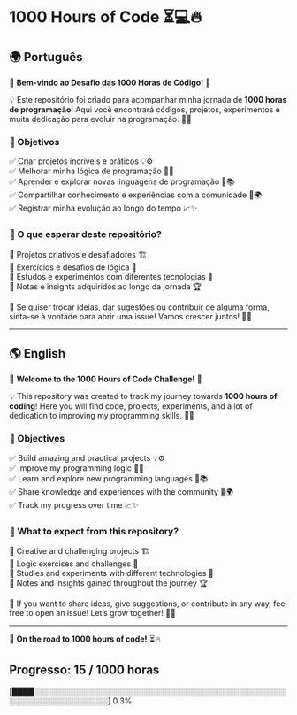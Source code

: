 # 1000 Hours of Code ⏳💻🔥

## 🌍 Português

🚀 **Bem-vindo ao Desafio das 1000 Horas de Código!** 🚀

💡 Este repositório foi criado para acompanhar minha jornada de **1000 horas de programação**! Aqui você encontrará códigos, projetos, experimentos e muita dedicação para evoluir na programação. 🎯💡

### 🎯 Objetivos
✅ Criar projetos incríveis e práticos 💡⚙️  
✅ Melhorar minha lógica de programação 🧠💡  
✅ Aprender e explorar novas linguagens de programação 🚀📚  
✅ Compartilhar conhecimento e experiências com a comunidade 🤝🌍  
✅ Registrar minha evolução ao longo do tempo 📈✨  

### 📌 O que esperar deste repositório?
🎨 Projetos criativos e desafiadores 🏗️  
🧩 Exercícios e desafios de lógica 👾  
📖 Estudos e experimentos com diferentes tecnologias 📡  
📝 Notas e insights adquiridos ao longo da jornada 🏆  

💬 Se quiser trocar ideias, dar sugestões ou contribuir de alguma forma, sinta-se à vontade para abrir uma issue! Vamos crescer juntos! 🚀✨

---

## 🌎 English

🚀 **Welcome to the 1000 Hours of Code Challenge!** 🚀

💡 This repository was created to track my journey towards **1000 hours of coding**! Here you will find code, projects, experiments, and a lot of dedication to improving my programming skills. 🎯💡

### 🎯 Objectives
✅ Build amazing and practical projects 💡⚙️  
✅ Improve my programming logic 🧠💡  
✅ Learn and explore new programming languages 🚀📚  
✅ Share knowledge and experiences with the community 🤝🌍  
✅ Track my progress over time 📈✨  

### 📌 What to expect from this repository?
🎨 Creative and challenging projects 🏗️  
🧩 Logic exercises and challenges 👾  
📖 Studies and experiments with different technologies 📡  
📝 Notes and insights gained throughout the journey 🏆  

💬 If you want to share ideas, give suggestions, or contribute in any way, feel free to open an issue! Let’s grow together! 🚀✨

---
🎯 **On the road to 1000 hours of code!** ⏳🔥

## Progresso: 15 / 1000 horas

[████░░░░░░░░░░░░░░░░░░░░░░░░░░░░░░░░░░░░░░░░░░░░░░░░░░░░░░░░░░░░░░░░] 0.3%

